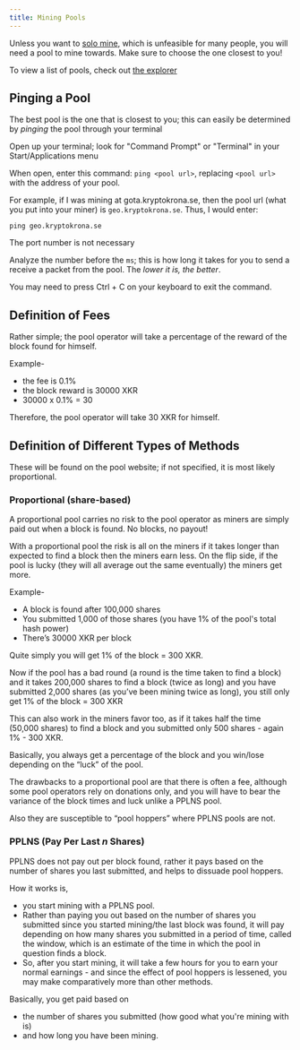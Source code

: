 ```yaml
---
title: Mining Pools
---
```


Unless you want to [solo mine](../CPU-Solo-Mining), which is unfeasible for many people, you will need a pool to mine towards. Make sure to choose the one closest to you!

To view a list of pools, check out [the explorer](https://explorer.kryptokrona.se/pools.html)

## Pinging a Pool

The best pool is the one that is closest to you; this can easily be determined by *pinging* the pool through your terminal

Open up your terminal; look for "Command Prompt" or "Terminal" in your Start/Applications menu

When open, enter this command: `ping <pool url>`, replacing `<pool url>` with the address of your pool.

For example, if I was mining at gota.kryptokrona.se, then the pool url (what you put into your miner) is `geo.kryptokrona.se`. Thus, I would enter:
```
ping geo.kryptokrona.se
```
The port number is not necessary

Analyze the number before the `ms`; this is how long it takes for you to send a receive a packet from the pool. The *lower it is, the better*. 

<!-- ![ping pool](../../assets/pool-ping.png) -->

You may need to press Ctrl + C on your keyboard to exit the command.

## Definition of Fees

Rather simple; the pool operator will take a percentage of the reward of the block found for himself.

Example-

- the fee is 0.1%
- the block reward is 30000 XKR
- 30000 x 0.1% = 30

Therefore, the pool operator will take 30 XKR for himself.


## Definition of Different Types of Methods

These will be found on the pool website; if not specified, it is most likely proportional.

### Proportional (share-based)

A proportional pool carries no risk to the pool operator as miners are simply paid out when a block is found. No blocks, no payout!

With a proportional pool the risk is all on the miners if it takes longer than expected to find a block then the miners earn less. On the flip side, if the pool is lucky (they will all average out the same eventually) the miners get more.

Example-

- A block is found after 100,000 shares
- You submitted 1,000 of those shares (you have 1% of the pool's total hash power)
- There’s 30000 XKR per block

Quite simply you will get 1% of the block = 300 XKR.

Now if the pool has a bad round (a round is the time taken to find a block) and it takes 200,000 shares to find a block (twice as long) and you have submitted 2,000 shares (as you’ve been mining twice as long), you still only get 1% of the block = 300 XKR

This can also work in the miners favor too, as if it takes half the time (50,000 shares) to find a block and you submitted only 500 shares - again 1% - 300 XKR.

Basically, you always get a percentage of the block and you win/lose depending on the “luck” of the pool.

The drawbacks to a proportional pool are that there is often a fee, although some pool operators rely on donations only, and you will have to bear the variance of the block times and luck unlike a PPLNS pool.

Also they are susceptible to “pool hoppers” where PPLNS pools are not.

### PPLNS (Pay Per Last *n* Shares)

PPLNS does not pay out per block found, rather it pays based on the number of shares you last submitted, and helps to dissuade pool hoppers.

How it works is,

* you start mining with a PPLNS pool.
* Rather than paying you out based on the number of shares you submitted since you started mining/the last block was found, it will pay depending on how many shares you submitted in a period of time, called the window, which is an estimate of the time in which the pool in question finds a block.
* So, after you start mining, it will take a few hours for you to earn your normal earnings - and since the effect of pool hoppers is lessened, you may make comparatively more than other methods.

Basically, you get paid based on

- the number of shares you submitted (how good what you're mining with is)
- and how long you have been mining.